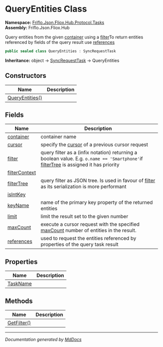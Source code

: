 ﻿<!--  
  <auto-generated>   
    The contents of this file were generated by a tool.  
    Changes to this file may be list if the file is regenerated  
  </auto-generated>   
-->

# QueryEntities Class

**Namespace:** [Friflo.Json.Fliox.Hub.Protocol.Tasks](../index.md)  
**Assembly:** Friflo.Json.Fliox.Hub

Query entities from the given [container](fields/container.md) using a [filter](fields/filter.md)To return entities referenced by fields of the query result use [references](fields/references.md)

```csharp
public sealed class QueryEntities : SyncRequestTask
```

**Inheritance:** object → [SyncRequestTask](../SyncRequestTask/index.md) → QueryEntities

## Constructors

| Name                                     | Description |
| ---------------------------------------- | ----------- |
| [QueryEntities()](constructors/index.md) |             |

## Fields

| Name                                     | Description                                                                                                                                                   |
| ---------------------------------------- | ------------------------------------------------------------------------------------------------------------------------------------------------------------- |
| [container](fields/container.md)         | container name                                                                                                                                                |
| [cursor](fields/cursor.md)               | specify the [cursor](fields/cursor.md) of a previous cursor request                                                                                           |
| [filter](fields/filter.md)               | query filter as a  (infix notation) returning a boolean value. E.g. `o.name == 'Smartphone'`if [filterTree](fields/filterTree.md) is assigned it has priority |
| [filterContext](fields/filterContext.md) |                                                                                                                                                               |
| [filterTree](fields/filterTree.md)       | query filter as JSON tree. Is used in favour of [filter](fields/filter.md) as its serialization is more performant                                            |
| [isIntKey](fields/isIntKey.md)           |                                                                                                                                                               |
| [keyName](fields/keyName.md)             | name of the primary key property of the returned entities                                                                                                     |
| [limit](fields/limit.md)                 | limit the result set to the given number                                                                                                                      |
| [maxCount](fields/maxCount.md)           | execute a cursor request with the specified [maxCount](fields/maxCount.md) number of entities in the result.                                                  |
| [references](fields/references.md)       | used to request the entities referenced by properties of the query task result                                                                                |

## Properties

| Name                               | Description |
| ---------------------------------- | ----------- |
| [TaskName](properties/TaskName.md) |             |

## Methods

| Name                                | Description |
| ----------------------------------- | ----------- |
| [GetFilter()](methods/GetFilter.md) |             |

___

*Documentation generated by [MdDocs](https://github.com/ap0llo/mddocs)*
